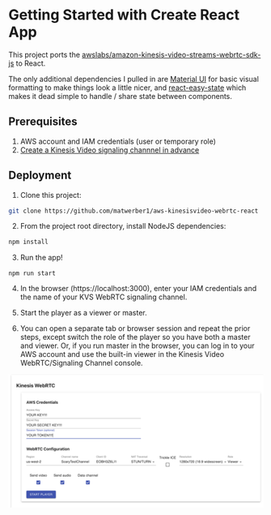# Getting Started with Create React App

This project ports the [awslabs/amazon-kinesis-video-streams-webrtc-sdk-js](https://github.com/awslabs/amazon-kinesis-video-streams-webrtc-sdk-js) to React. 

The only additional dependencies I pulled in are [Material UI](https://material-ui.com/) for basic visual formatting to make things look a little nicer, and [react-easy-state](https://github.com/RisingStack/react-easy-state) which makes it dead simple to handle / share state between components.

## Prerequisites

1. AWS account and IAM credentials (user or temporary role)
2. [Create a Kinesis Video signaling channnel in advance](https://docs.aws.amazon.com/kinesisvideostreams-webrtc-dg/latest/devguide/gs-createchannel.html)

## Deployment

1. Clone this project: 

  ```sh
  git clone https://github.com/matwerber1/aws-kinesisvideo-webrtc-react
  ```

2. From the project root directory, install NodeJS dependencies:

  ```sh
  npm install
  ```

3. Run the app!

  ```
  npm run start
  ```

4. In the browser (https://localhost:3000), enter your IAM credentials and the name of your KVS WebRTC signaling channel.

5. Start the player as a viewer or master.

6. You can open a separate tab or browser session and repeat the prior steps, except switch the role of the player so you have both a master and viewer. Or, if you run master in the browser, you can log in to your AWS account and use the built-in viewer in the Kinesis Video WebRTC/Signaling Channel console.

![Example](example.png)